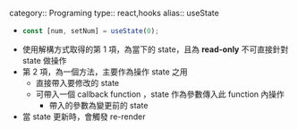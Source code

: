 category:: Programing
type:: react,hooks
alias:: useState

- ```typescript
  const [num, setNum] = useState(0);
  ```
- 使用解構方式取得的第 1 項，為當下的 state，且為 **read-only** 不可直接針對 state 做操作
- 第 2 項，為一個方法，主要作為操作 state 之用
	- 直接帶入要修改的 state
	- 可帶入一個 callback function ，state 作為參數傳入此 function 內操作
		- 帶入的參數為變更前的 state
- 當 state 更新時，會觸發 re-render